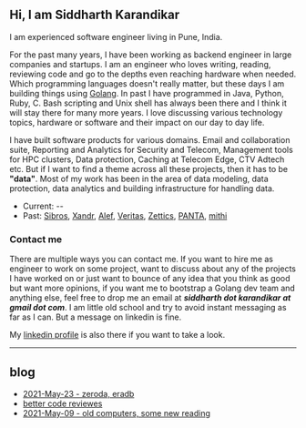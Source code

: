 ## Hi, I am Siddharth Karandikar
I am experienced software engineer living in Pune, India.

For the past many years, I have been working as backend engineer in large companies and startups. I am an engineer who loves writing, reading, reviewing code and go to the depths even reaching hardware when needed. Which programming languages doesn't really matter, but these days I am building things using [Golang](https://golang.org/). In past I have programmed in Java, Python, Ruby, C. Bash scripting and Unix shell has always been there and I think it will stay there for many more years. I love discussing various technology topics, hardware or software and their impact on our day to day life.

I have built software products for various domains. Email and collaboration suite, Reporting and Analytics for Security and Telecom, Management tools for HPC clusters, Data protection, Caching at Telecom Edge, CTV Adtech etc. But if I want to find a theme across all these projects, then it has to be **"data"**. Most of my work has been in the area of data modeling, data protection, data analytics and building infrastructure for handling data.

* Current: --
* Past: [Sibros](https://www.sibros.tech/), [Xandr](https://www.xandr.com/), [Alef](https://alefedge.com/), [Veritas](https://www.veritas.com/), [Zettics](https://www.linkedin.com/company/zettics/about/), [PANTA](https://en.wikipedia.org/wiki/PANTA), [mithi](https://www.mithi.com/)


### Contact me
There are multiple ways you can contact me. If you want to hire me as engineer to work on some project, want to discuss about any of the projects I have worked on or just want to bounce of any idea that you think as good but want more opinions, if you want me to bootstrap a Golang dev team and anything else, feel free to drop me an email at **_siddharth dot karandikar at gmail dot com_**. I am little old school and try to avoid instant messaging as far as I can. But a message on linkedin is fine.

My [linkedin profile](https://www.linkedin.com/in/siddharth178/) is also there if you want to take a look.


----
## blog
* [2021-May-23 - zeroda, eradb](2021-MAY-23.md)
* [better code reviewes](mrs-prs.md)
* [2021-May-09 - old computers, some new reading](2021-MAY-09.md)
